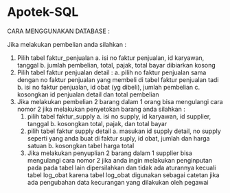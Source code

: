 # Apotek-SQL

CARA MENGGUNAKAN DATABASE :

Jika melakukan pembelian anda silahkan : 
1. Pilih tabel faktur_penjualan
    a. isi no faktur penjualan, id karyawan, tanggal 
    b. jumlah pembelian, total, pajak, total bayar dibiarkan kosong
2. Pilih tabel faktur penjualan detail :
    a. pilih no faktur penjualan sama dengan no faktur penjualan yang membeli di tabel faktur penjualan tadi
    b. isi no faktur penjualan, id obat (yg dibeli), jumlah pembelian
    c. kosongkan id penjualan detail dan total pembelian
3. Jika melakukan pembelian 2 barang dalam 1 orang bisa mengulangi cara nomor 2 jika melakukan penyetokan barang anda silahkan :
    1) pilih tabel faktur_supply
         a. isi no supply, id karyawan, id supplier, tanggal 
         b. kosongkan total, pajak, dan total bayar
    2) pilih tabel faktur supply detail
         a. masukan id supply detail, no supply seperti yang anda buat di faktur suply, id obat, jumlah dan harga satuan
         b. kosongkan tabel harga total
    3) Jika melakukan penyuplian 2 barang dalam 1 supplier bisa mengulangi cara nomor 2 jika anda ingin melakukan penginputan pada pada
       tabel lain dipersilahkan dan tidak ada aturannya kecuali tabel log_obat karena tabel log_obat digunakan sebagai catetan jika ada
       pengubahan data kecurangan yang dilakukan oleh pegawai

